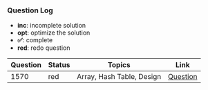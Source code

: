### Question Log
- **inc**: incomplete solution
- **opt**: optimize the solution
- **✅**: complete
- **red**: redo question

| Question    | Status      | Topics   | Link |
| ----------- | ----------- | -------- | ---- |
| 1570        | red         | Array, Hash Table, Design | [Question](https://leetcode.com/problems/dot-product-of-two-sparse-vectors/description/)
